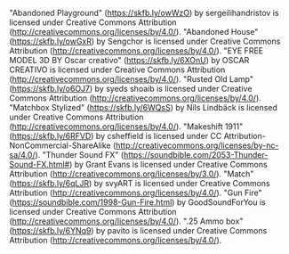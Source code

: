 "Abandoned Playground" (https://skfb.ly/owWzO) by sergeilihandristov is licensed under Creative Commons Attribution (http://creativecommons.org/licenses/by/4.0/).
"Abandoned House" (https://skfb.ly/owGxR) by Sengchor is licensed under Creative Commons Attribution (http://creativecommons.org/licenses/by/4.0/).
"EYE FREE MODEL 3D BY Oscar creativo" (https://skfb.ly/6XOnU) by OSCAR CREATIVO is licensed under Creative Commons Attribution (http://creativecommons.org/licenses/by/4.0/).
"Rusted Old Lamp" (https://skfb.ly/o6OJ7) by syeds shoaib is licensed under Creative Commons Attribution (http://creativecommons.org/licenses/by/4.0/).
"Matchbox Stylized" (https://skfb.ly/6WQsS) by Nils Lindbäck is licensed under Creative Commons Attribution (http://creativecommons.org/licenses/by/4.0/).
"Makeshift 1911" (https://skfb.ly/6RFVD) by csheffield is licensed under CC Attribution-NonCommercial-ShareAlike (http://creativecommons.org/licenses/by-nc-sa/4.0/).
"Thunder Sound FX" (https://soundbible.com/2053-Thunder-Sound-FX.html#) by Grant Evans is licensed under Creative Commons Attribution (http://creativecommons.org/licenses/by/3.0/).
"Match" (https://skfb.ly/6qLJR) by svyART is licensed under Creative Commons Attribution (http://creativecommons.org/licenses/by/4.0/).
"Gun Fire" (https://soundbible.com/1998-Gun-Fire.html) by GoodSoundForYou is licensed under Creative Commons Attribution (http://creativecommons.org/licenses/by/4.0/).
".25 Ammo box" (https://skfb.ly/6YNq9) by pavito is licensed under Creative Commons Attribution (http://creativecommons.org/licenses/by/4.0/).